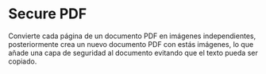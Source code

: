 # Secure PDF
Convierte cada página de un documento PDF en imágenes independientes, posteriormente crea un nuevo documento PDF con estás imágenes, lo que añade una capa de seguridad al documento evitando que el texto pueda ser copiado.
